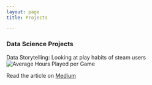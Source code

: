```yaml
---
layout: page
title: Projects

---
```


### Data Science Projects

Data Storytelling: Looking at play habits of steam users
![Average Hours Played per Game](https://miro.medium.com/max/806/1*khcU_1wP3Lciaj6T2SL1yw.png)


Read the article on [Medium](https://medium.com/@e.nephylum/are-popular-games-played-less-e128de4fe1db)
